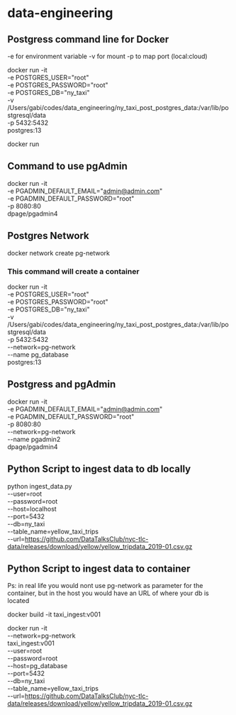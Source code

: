 # data-engineering

## Postgress command line for Docker

-e for environment variable
-v for mount
-p to map port (local:cloud)

docker run -it \
  -e POSTGRES_USER="root" \
  -e POSTGRES_PASSWORD="root" \
  -e POSTGRES_DB="ny_taxi" \
  -v /Users/gabi/codes/data_engineering/ny_taxi_post_postgres_data:/var/lib/postgresql/data \
  -p 5432:5432 \
  postgres:13

docker run

## Command to use pgAdmin
docker run -it \
  -e PGADMIN_DEFAULT_EMAIL="admin@admin.com" \
  -e PGADMIN_DEFAULT_PASSWORD="root" \
  -p 8080:80 \
  dpage/pgadmin4


## Postgres Network

docker network create pg-network


### This command will create a container 
docker run -it \
  -e POSTGRES_USER="root" \
  -e POSTGRES_PASSWORD="root" \
  -e POSTGRES_DB="ny_taxi" \
  -v /Users/gabi/codes/data_engineering/ny_taxi_post_postgres_data:/var/lib/postgresql/data \
  -p 5432:5432 \
  --network=pg-network \
  --name pg_database \
  postgres:13

## Postgress and pgAdmin

docker run -it \
  -e PGADMIN_DEFAULT_EMAIL="admin@admin.com" \
  -e PGADMIN_DEFAULT_PASSWORD="root" \
  -p 8080:80 \
  --network=pg-network \
  --name pgadmin2 \
  dpage/pgadmin4


## Python Script to ingest data to db locally

python ingest_data.py \
    --user=root \
    --password=root \
    --host=localhost \
    --port=5432 \
    --db=ny_taxi \
    --table_name=yellow_taxi_trips \
    --url=https://github.com/DataTalksClub/nyc-tlc-data/releases/download/yellow/yellow_tripdata_2019-01.csv.gz


## Python Script to ingest data to container
Ps: in real life you would nont use pg-network as parameter for the container, but in the host you would have an URL of where your db is located

docker build -it taxi_ingest:v001

docker run -it \
--network=pg-network \
taxi_ingest:v001 \
    --user=root \
    --password=root \
    --host=pg_database \
    --port=5432 \
    --db=ny_taxi \
    --table_name=yellow_taxi_trips \
    --url=https://github.com/DataTalksClub/nyc-tlc-data/releases/download/yellow/yellow_tripdata_2019-01.csv.gz

